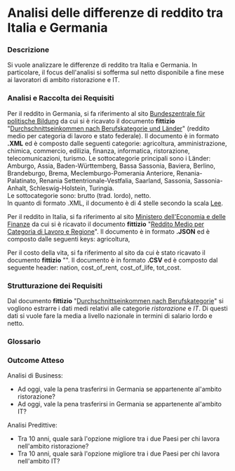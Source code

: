 # Analisi delle differenze di reddito tra Italia e Germania

### Descrizione
Si vuole analizzare le differenze di reddito tra Italia e Germania. In particolare, il focus dell'analisi si sofferma sul netto 
disponibile a fine mese ai lavoratori di ambito ristorazione e IT.

### Analisi e Raccolta dei Requisiti
Per il reddito in Germania, si fa riferimento al sito [Bundeszentrale für politische Bildung](https://www.bpb.de/) da cui si è
ricavato il documento **fittizio** "[Durchschnittseinkommen nach Berufskategorie und Länder](https://github.com/stefanogrillo/Data-Analyst---Epicode/blob/b3f6bc53d4a64bebfad85890c26f6681812efcc7/1.4%20Produzione%20Dati%20Open/income_tedesco.xml)" (reddito medio per categoria di lavoro e stato federale). Il documento è in formato **.XML** ed è composto dalle seguenti categorie:  agricoltura, amministrazione, chimica, commercio, edilizia, finanza, informatica, ristorazione, telecomunicazioni, turismo. Le sottocategorie principali sono i Länder: Amburgo, Assia, Baden-Württemberg, Bassa Sassonia, Baviera, Berlino, Brandeburgo, Brema, Meclemburgo-Pomerania Anteriore, Renania-Palatinato, Renania Settentrionale-Vestfalia, Saarland, Sassonia, Sassonia-Anhalt, Schleswig-Holstein, Turingia. <br>
Le sottocategorie sono: brutto (trad. lordo), netto. <br>
In quanto di formato .XML, il documento è di 4 stelle secondo la scala [Lee](). <br>

Per il reddito in Italia, si fa riferimento al sito [Ministero dell'Economia e delle Finanze](https://www.mef.gov.it/) da cui si è ricavato il documento **fittizio** "[Reddito Medio per Categoria di Lavoro e Regione]()". Il documento è in formato **.JSON** ed è composto dalle seguenti keys: agricoltura, 

Per il costo della vita, si fa riferimento al sito []() da cui è stato ricavato il documento **fittizio** "[]()". Il documento è in formato **.CSV** ed è composto dal seguente header: nation, cost_of_rent, cost_of_life, tot_cost. 

### Strutturazione dei Requisiti
Dal documento **fittizio** "[Durchschnittseinkommen nach Berufskategorie](https://github.com/stefanogrillo/Data-Analyst---Epicode/blob/b3f6bc53d4a64bebfad85890c26f6681812efcc7/1.4%20Produzione%20Dati%20Open/income_tedesco.xml)" si vogliono estrarre i dati medi relativi alle categorie _ristorazione_ e _IT_. Di questi dati si vuole fare la media a livello nazionale in termini di salario lordo e netto.

### Glossario

### Outcome Atteso 
Analisi di Business:
- Ad oggi, vale la pena trasferirsi in Germania se appartenente al'ambito ristorazione?
- Ad oggi, vale la pena trasferirsi in Germania se appartenente al'ambito IT?

Analisi Predittive:
- Tra 10 anni, quale sarà l'opzione migliore tra i due Paesi per chi lavora nell'ambito ristorazione?
- Tra 10 anni, quale sarà l'opzione migliore tra i due Paesi per chi lavora nell'ambito IT?
